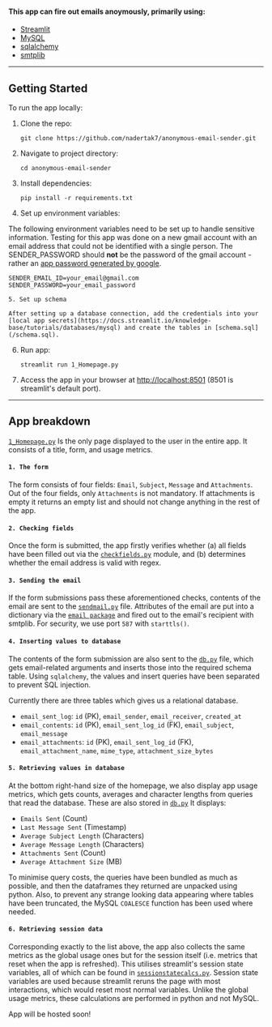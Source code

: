 #### This app can fire out emails anoymously, primarily using:
 - [Streamlit](https://streamlit.io)
 - [MySQL](https://www.mysql.com)
 - [sqlalchemy](https://www.sqlalchemy.org)
 - [smtplib](https://docs.python.org/3/library/smtplib.html)

----

## Getting Started

To run the app locally:

1. Clone the repo:

   ```console
   git clone https://github.com/nadertak7/anonymous-email-sender.git
   ```

2. Navigate to project directory:

   ```console
   cd anonymous-email-sender
   ```

3. Install dependencies:

   ```console
   pip install -r requirements.txt
   ```

4. Set up environment variables:

  The following environment variables need to be set up to handle sensitive information. Testing for this app was done on a new gmail account with an email address that could not be identified with a single person. The SENDER_PASSWORD should **not** be the password of the gmail account - rather an [app password generated by google](https://support.google.com/mail/answer/185833?hl=en).

   ```env
   SENDER_EMAIL_ID=your_email@gmail.com
   SENDER_PASSWORD=your_email_password

5. Set up schema

  After setting up a database connection, add the credentials into your [local app secrets](https://docs.streamlit.io/knowledge-base/tutorials/databases/mysql) and create the tables in [schema.sql](/schema.sql).
   ```

6. Run app:

   ```console
   streamlit run 1_Homepage.py
   ```

7. Access the app in your browser at [http://localhost:8501](http://localhost:8501) (8501 is streamlit's default port).

---

## App breakdown

[`1_Homepage.py`](/1_Homepage.py) Is the only page displayed to the user in the entire app. It consists of a title, form, and usage metrics. 



#### `1. The form`

The form consists of four fields: `Email`, `Subject`, `Message` and `Attachments`. Out of the four fields, only `Attachments` is not mandatory. If attachments is empty it returns an empty list and should not change anything in the rest of the app. 



#### `2. Checking fields`

Once the form is submitted, the app firstly verifies whether (a) all fields have been filled out via the [`checkfields.py`](bespokefunctions/checkfields.py) module, and (b) determines whether the email address is valid with regex. 



#### `3. Sending the email`

If the form submissions pass these aforementioned checks, contents of the email are sent to the [`sendmail.py`](bespokefunctions/sendmail.py) file. Attributes of the email are put into a dictionary via the [`email package`](https://python.readthedocs.io/fr/latest/library/email.message.html) and fired out to the email's recipient with smtplib. For security, we use port `587` with `starttls()`.



#### `4. Inserting values to database`

The contents of the form submission are also sent to the [`db.py`](bespokefunctions/db.py) file, which gets email-related arguments and inserts those into the required schema table. Using `sqlalchemy`, the values and insert queries have been separated to prevent SQL injection. 

Currently there are three tables which gives us a relational database.

- `email_sent_log`: `id` (PK), `email_sender`, `email_receiver`, `created_at`
- `email_contents`: `id` (PK), `email_sent_log_id` (FK), `email_subject`, `email_message`
- `email_attachments`: `id` (PK), `email_sent_log_id` (FK), `email_attachment_name`, `mime_type`, `attachment_size_bytes`



#### `5. Retrieving values in database`

At the bottom right-hand size of the homepage, we also display app usage metrics, which gets counts, averages and character lengths from queries that read the database. These are also stored in [`db.py`](bespokefunctions/db.py) It displays: 

- `Emails Sent` (Count)
- `Last Message Sent` (Timestamp)
- `Average Subject Length` (Characters)
- `Average Message Length` (Characters)
- `Attachments Sent` (Count)
- `Average Attachment Size` (MB)

To minimise query costs, the queries have been bundled as much as possible, and then the dataframes they returned are unpacked using python. Also, to prevent any strange looking data appearing where tables have been truncated, the MySQL `COALESCE` function has been used where needed. 



#### `6. Retrieving session data`

Corresponding exactly to the list above, the app also collects the same metrics as the global usage ones but for the session itself (i.e. metrics that reset when the app is refreshed). This utilises streamlit's session state variables, all of which can be found in [`sessionstatecalcs.py`](bespokefunctions/sessionstatecalcs.py). Session state variables are used because streamlit reruns the page with most interactions, which would reset most normal variables. Unlike the global usage metrics, these calculations are performed in python and not MySQL. 


App will be hosted soon!

